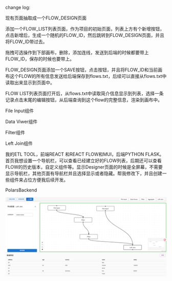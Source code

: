 change log:

现有页面抽取成一个FLOW_DESIGN页面

添加一个FLOW_LIST列表页面，作为项目的初始页面，列表上方有个新增按钮，点击新增后，生成一个随机的FLOW_ID，然后跳转到FLOW_DESIGN页面，并且将FLOW_ID带过去。

拖拽可选操作到下部画布，删除，添加连线，发送到后端的时候都要带上FLOW_ID，保存的时候也要带上。

FLOW_DESIGN页面添加一个SAVE按钮，点击按钮，并且将FLOW_ID和当前画布这个FLOW的所有信息发送给后端保存到flows.txt，后续可以直接从flows.txt中读取出来显示到页面中。

FLOW LIST列表页面打开后，从flows.txt中读取简介信息显示到列表，选择一条记录点击末尾的编辑按钮，从后端查询到这个flow的完整信息，渲染到画布中。

File Input组件

Data Viwer组件

Filter组件

Left Join组件

我的ETL TOOL，前端REACT 和REACT FLOW和MUI，后端PYTHON FLASK。
首页我想设置一个导航栏，可以查看已经建立好的FLOW列表，后期还可以查看FLOW的历史版本，自定义组件等。显示Designer页面的时候是全屏幕，不需要显示导航栏，其他页面有导航栏并且选择显示或者隐藏。帮我修改下，并且创建一些组件来占位方便我后续开发。

PolarsBackend




<!-- todo -->
<!-- POLASR backend -->

![Designer页面](doc/pic/0519.png)
